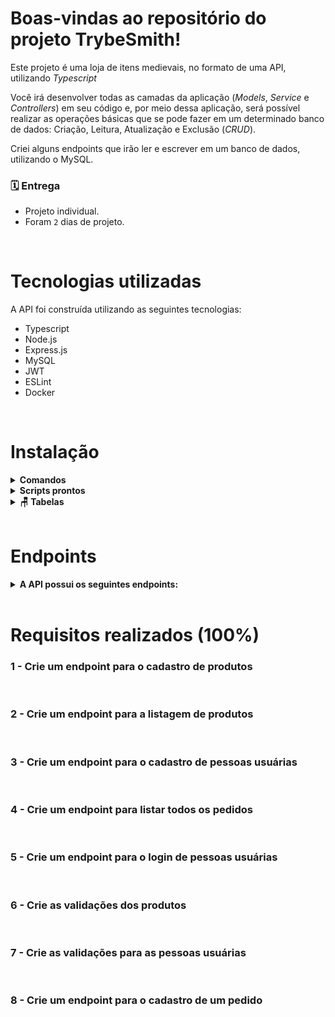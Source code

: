 # Boas-vindas ao repositório do projeto TrybeSmith!

Este projeto é uma loja de itens medievais, no formato de uma API, utilizando _Typescript_

Você irá desenvolver todas as camadas da aplicação (_Models_, _Service_ e _Controllers_) em seu código e, por meio dessa aplicação, será possível realizar as operações básicas que se pode fazer em um determinado banco de dados: Criação, Leitura, Atualização e Exclusão (_CRUD_).

Criei alguns endpoints que irão ler e escrever em um banco de dados, utilizando o MySQL.


### 🗓 Entrega 
* Projeto individual.
* Foram `2` dias de projeto.

<br />

# Tecnologias utilizadas

A API foi construída utilizando as seguintes tecnologias:

- Typescript
- Node.js
- Express.js
- MySQL
- JWT
- ESLint
- Docker

<br />

# Instalação

<details>
  <summary><strong>Comandos</strong></summary>
  Antes de começar a instalação, verifique se você possui o Node.js e o MySQL instalados em sua máquina.

  <br />

  * Dica: Para testar os endpoints recomendo usar a extensão Thunder Client

  <br />

  ####  1 - Clone este repositório para sua máquina local usando o seguinte comando no terminal:
  `git clone https://github.com/lucascbb/trybesmith.git`

  #### 2 - Acesse o diretório do projeto:
  `cd trybesmith`

  #### 3 - Instale as dependências do projeto utilizando o seguinte comando:
  `npm install`

  #### 4 - Rode os serviços node e db com o comando:
  `docker-compose up -d`

  #### 5 - Rode os comandos para criar e popular o banco de dados:
  `npm run posttest` e `npm run restore`

  #### 6 - Rode o projeto na porta 3003 utilizando o nodemon:
  `docker exec -it trybesmith bash`

  #### 7 - Rode dentro do container:
  `npm run dev`

</details>
<details>
  <summary><strong>Scripts prontos</strong></summary>
  <br />
  <summary><strong>Diagrama de Entidade-Relacionamento</strong></summary>
  <br />
  <img src="https://raw.githubusercontent.com/tryber/sd-025-b-project-trybesmith/main/images/diagram-der.png?token=GHSAT0AAAAAABY63G3AH7ARYPQ6ADWCYLDUZA3FW6A" alt="Minha Figura">

  1 - Deleta o banco de dados: "drop": "npx sequelize-cli db:drop"
  - `npm run drop`

  2 - Cria o banco e gera as tabelas: 
  - `npm run posttest` e `npm run restore`

  3 - Container
  - `docker exec -it trybesmith bash`

  **** Atenção!!! Caso opte por utilizar o Docker, TODOS os comandos disponíveis no package.json (npm start, npm test, npm run dev, ...) devem ser executados DENTRO do container

</details>
<details>
  <summary><strong>🪑 Tabelas</strong></summary><br />

  O banco terá três tabelas: pessoas usuárias, produtos e pedidos.

  ```sql
  DROP SCHEMA IF EXISTS Trybesmith;
  CREATE SCHEMA IF NOT EXISTS Trybesmith;

  CREATE TABLE Trybesmith.users (
    id INTEGER AUTO_INCREMENT PRIMARY KEY NOT NULL,
    username TEXT NOT NULL,
    vocation TEXT NOT NULL,
    level INTEGER NOT NULL,
    password TEXT NOT NULL
  );

  CREATE TABLE Trybesmith.orders (
    id INTEGER AUTO_INCREMENT PRIMARY KEY NOT NULL,
    user_id INTEGER,
    FOREIGN KEY (user_id) REFERENCES Trybesmith.users (id)
  );

  CREATE TABLE Trybesmith.products (
    id INTEGER AUTO_INCREMENT PRIMARY KEY NOT NULL,
    name TEXT NOT NULL,
    amount TEXT NOT NULL,
    order_id INTEGER,
    FOREIGN KEY (order_id) REFERENCES Trybesmith.orders (id)
  );
  ```

  O arquivo `Trybesmith.sql` contém as _queries_ que criam e populam o banco como o teste faz, e os testes **restauram** o banco de dados após sua execução.

  Para que o avaliador funcione corretamente, tanto local quanto remoto, sua `connection.ts` não deve conter o database e suas _queries_ devem conter o banco de dados explicitamente como o exemplo abaixo:
  ```sh
  SELECT * FROM Trybesmith.products;
  ```

</details>
<br />

# Endpoints
<details><summary><strong>A API possui os seguintes endpoints:</strong></summary>

- post -> `/users`: Cadastro de pessoas usuárias;   
Exemplo de como corpo da requisição deverá receber o formato:

  ```json
   { 
    "username": "MAX",
    "vocation": "swordsman",
    "level": 10,
    "password": "SavingPeople"
  }
  ```

- post -> `/login`: Fazer login com um usuario cadastrado, retorna um token;   
Exemplo de como corpo da requisição deverá receber o formato:

  ```json
  {
    "username": "victor",
    "password": "test123"
  }
  ```

- get -> `/orders`: Retorna uma array com todos os pedidos;

- post -> `/orders`: Cadastro de pedido, atualiza tabela de produtos e acrscenta na tabela de pedidos;   
  Exemplo de como corpo da requisição deverá receber o formato:

  ```json
  {
    "productsIds": [1, 2]
  }
  ```

- get -> `/products`: Retorna um array de todos os produtos;

- post -> `/products`: Cadastro de produtos;   
Exemplo de como corpo da requisição deverá receber o formato:

  ```json
    {
    "name": "Espada longa",
    "amount": "30 peças de ouro"
  }
  ```
</details>
<br />

# Requisitos realizados (100%)

### 1 - Crie um endpoint para o cadastro de produtos
<br />

### 2 - Crie um endpoint para a listagem de produtos
<br />

### 3 - Crie um endpoint para o cadastro de pessoas usuárias
<br />

### 4 - Crie um endpoint para listar todos os pedidos
<br />

### 5 - Crie um endpoint para o login de pessoas usuárias
<br />

### 6 - Crie as validações dos produtos
<br />

### 7 - Crie as validações para as pessoas usuárias
<br />

### 8 - Crie um endpoint para o cadastro de um pedido
<br />
